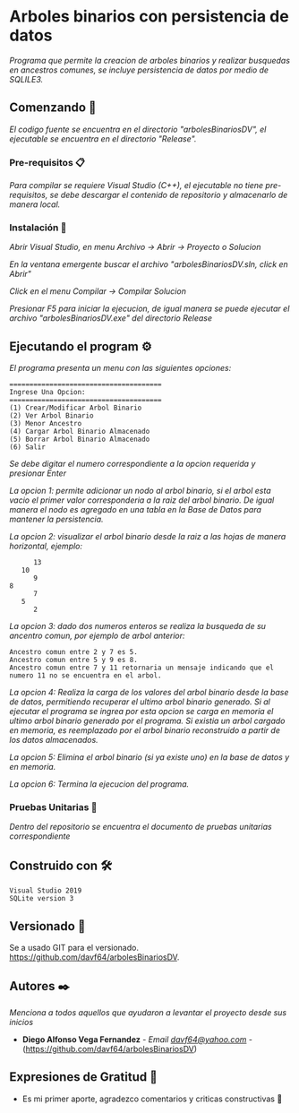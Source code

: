 # Arboles binarios con persistencia de datos

_Programa que permite la creacion de arboles binarios y realizar busquedas en ancestros comunes, se incluye persistencia de datos por medio de SQLILE3._

## Comenzando 🚀

_El codigo fuente se encuentra en el directorio "arbolesBinariosDV", el ejecutable se encuentra en el directorio "Release"._

### Pre-requisitos 📋

_Para compilar se requiere Visual Studio (C++), el ejecutable no tiene pre-requisitos, se debe descargar el contenido de repositorio y almacenarlo de manera local._

### Instalación 🔧

_Abrir Visual Studio, en menu Archivo -> Abrir -> Proyecto o Solucion_

_En la ventana emergente buscar el archivo "arbolesBinariosDV.sln, click en Abrir"_

_Click en el menu Compilar -> Compilar Solucion_

_Presionar F5 para iniciar la ejecucion, de igual manera se puede ejecutar el archivo "arbolesBinariosDV.exe" del directorio Release_

## Ejecutando el program ⚙️

_El programa presenta un menu con las siguientes opciones:_

```
======================================
Ingrese Una Opcion: 
======================================
(1) Crear/Modificar Arbol Binario
(2) Ver Arbol Binario
(3) Menor Ancestro
(4) Cargar Arbol Binario Almacenado
(5) Borrar Arbol Binario Almacenado
(6) Salir
```

_Se debe digitar el numero correspondiente a la opcion requerida y presionar Enter_

_La opcion 1: permite adicionar un nodo al arbol binario, si el arbol esta vacio el primer valor corresponderia a la raiz del arbol binario._
_De igual manera el nodo es agregado en una tabla en la Base de Datos para mantener la persistencia._

_La opcion 2: visualizar el arbol binario desde la raiz a las hojas de manera horizontal, ejemplo:_
```
      13
   10
      9
8
      7
   5
      2
```
_La opcion 3: dado dos numeros enteros se realiza la busqueda de su ancentro comun, por ejemplo de arbol anterior:_
```
Ancestro comun entre 2 y 7 es 5.
Ancestro comun entre 5 y 9 es 8.
Ancestro comun entre 7 y 11 retornaria un mensaje indicando que el numero 11 no se encuentra en el arbol.
```
_La opcion 4: Realiza la carga de los valores del arbol binario desde la base de datos, permitiendo recuperar el ultimo arbol binario generado._
_Si al ejecutar el programa se ingrea por esta opcion se carga en memoria el ultimo arbol binario generado por el programa._
_Si existia un arbol cargado en memoria, es reemplazado por el arbol binario reconstruido a partir de los datos almacenados._

_La opcion 5: Elimina el arbol binario (si ya existe uno) en la base de datos y en memoria._

_La opcion 6: Termina la ejecucion del programa._

### Pruebas Unitarias 🔩

_Dentro del repositorio se encuentra el documento de pruebas unitarias correspondiente_

## Construido con 🛠️
```
Visual Studio 2019
SQLite version 3
```

## Versionado 📌

Se a usado GIT para el versionado. https://github.com/davf64/arbolesBinariosDV.

## Autores ✒️

_Menciona a todos aquellos que ayudaron a levantar el proyecto desde sus inicios_

* **Diego Alfonso Vega Fernandez** - *Email davf64@yahoo.com* - (https://github.com/davf64/arbolesBinariosDV)

## Expresiones de Gratitud 🎁

* Es mi primer aporte, agradezco comentarios y criticas constructivas 📢
